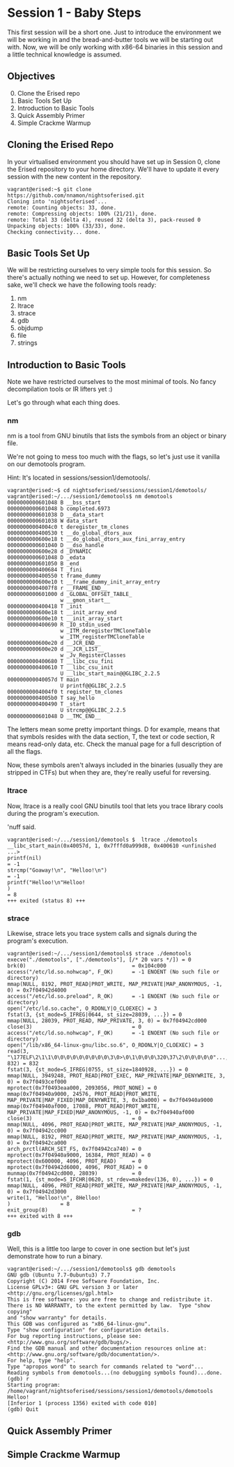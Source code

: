 Session 1 - Baby Steps
======================

This first session will be a short one. Just to introduce the environment we
will be working in and the bread-and-butter tools we will be starting out with.
Now, we will be only working with x86-64 binaries in this session and a little
technical knowledge is assumed.


Objectives
----------
0. Clone the Erised repo
1. Basic Tools Set Up
2. Introduction to Basic Tools
3. Quick Assembly Primer
4. Simple Crackme Warmup

Cloning the Erised Repo
-----------------------

In your virtualised environment you should have set up in Session 0, clone the
Erised repository to your home directory. We'll have to update it every session
with the new content in the repository.

```
vagrant@erised:~$ git clone
https://github.com/nnamon/nightsoferised.git
Cloning into 'nightsoferised'...
remote: Counting objects: 33, done.
remote: Compressing objects: 100% (21/21), done.
remote: Total 33 (delta 4), reused 32 (delta 3), pack-reused 0
Unpacking objects: 100% (33/33), done.
Checking connectivity... done.
```

Basic Tools Set Up
------------------
We will be restricting ourselves to very simple tools for this session. So
there's actually nothing we need to set up. However, for completeness sake,
we'll check we have the following tools ready:

1. nm
2. ltrace
3. strace
4. gdb
5. objdump
6. file
7. strings

Introduction to Basic Tools
---------------------------

Note we have restricted ourselves to the most minimal of tools. No fancy
decompilation tools or IR lifters yet :)

Let's go through what each thing does.

### nm

nm is a tool from GNU binutils that lists the symbols from an object or binary
file.

We're not going to mess too much with the flags, so let's just use it vanilla on
our demotools program.

Hint: It's located in sessions/session1/demotools/.

```
vagrant@erised:~$ cd nightsoferised/sessions/session1/demotools/
vagrant@erised:~/.../session1/demotools$ nm demotools
0000000000601048 B __bss_start
0000000000601048 b completed.6973
0000000000601038 D __data_start
0000000000601038 W data_start
00000000004004c0 t deregister_tm_clones
0000000000400530 t __do_global_dtors_aux
0000000000600e18 t __do_global_dtors_aux_fini_array_entry
0000000000601040 D __dso_handle
0000000000600e28 d _DYNAMIC
0000000000601048 D _edata
0000000000601050 B _end
0000000000400684 T _fini
0000000000400550 t frame_dummy
0000000000600e10 t __frame_dummy_init_array_entry
00000000004007f8 r __FRAME_END__
0000000000601000 d _GLOBAL_OFFSET_TABLE_
                 w __gmon_start__
0000000000400418 T _init
0000000000600e18 t __init_array_end
0000000000600e10 t __init_array_start
0000000000400690 R _IO_stdin_used
                 w _ITM_deregisterTMCloneTable
                 w _ITM_registerTMCloneTable
0000000000600e20 d __JCR_END__
0000000000600e20 d __JCR_LIST__
                 w _Jv_RegisterClasses
0000000000400680 T __libc_csu_fini
0000000000400610 T __libc_csu_init
                 U __libc_start_main@@GLIBC_2.2.5
000000000040057d T main
                 U printf@@GLIBC_2.2.5
00000000004004f0 t register_tm_clones
00000000004005b0 T say_hello
0000000000400490 T _start
                 U strcmp@@GLIBC_2.2.5
0000000000601048 D __TMC_END__
```

The letters mean some pretty important things. D for example, means that that
symbols resides with the data section, T, the text or code section, R means
read-only data, etc. Check the manual page for a full description of all the
flags.

Now, these symbols aren't always included in the binaries (usually they are
stripped in CTFs) but when they are, they're really useful for reversing.


### ltrace

Now, ltrace is a really cool GNU binutils tool that lets you trace library cools
during the program's execution.

'nuff said.

```
vagrant@erised:~/.../session1/demotools $  ltrace ./demotools
__libc_start_main(0x40057d, 1, 0x7fffd0a999d8, 0x400610 <unfinished ...>
printf(nil)                                                                                  = -1
strcmp("Goaway!\n", "Helloo!\n")                                                             = -1
printf("Helloo!\n"Helloo!
)                                                                          = 8
+++ exited (status 8) +++
```

### strace

Likewise, strace lets you trace system calls and signals during the program's
execution.

```
vagrant@erised:~/.../session1/demotools$ strace ./demotools
execve("./demotools", ["./demotools"], [/* 20 vars */]) = 0
brk(0)                                  = 0x104c000
access("/etc/ld.so.nohwcap", F_OK)      = -1 ENOENT (No such file or directory)
mmap(NULL, 8192, PROT_READ|PROT_WRITE, MAP_PRIVATE|MAP_ANONYMOUS, -1, 0) = 0x7f04942d4000
access("/etc/ld.so.preload", R_OK)      = -1 ENOENT (No such file or directory)
open("/etc/ld.so.cache", O_RDONLY|O_CLOEXEC) = 3
fstat(3, {st_mode=S_IFREG|0644, st_size=28039, ...}) = 0
mmap(NULL, 28039, PROT_READ, MAP_PRIVATE, 3, 0) = 0x7f04942cd000
close(3)                                = 0
access("/etc/ld.so.nohwcap", F_OK)      = -1 ENOENT (No such file or directory)
open("/lib/x86_64-linux-gnu/libc.so.6", O_RDONLY|O_CLOEXEC) = 3
read(3, "\177ELF\2\1\1\0\0\0\0\0\0\0\0\0\3\0>\0\1\0\0\0\320\37\2\0\0\0\0\0"..., 832) = 832
fstat(3, {st_mode=S_IFREG|0755, st_size=1840928, ...}) = 0
mmap(NULL, 3949248, PROT_READ|PROT_EXEC, MAP_PRIVATE|MAP_DENYWRITE, 3, 0) = 0x7f0493cef000
mprotect(0x7f0493eaa000, 2093056, PROT_NONE) = 0
mmap(0x7f04940a9000, 24576, PROT_READ|PROT_WRITE, MAP_PRIVATE|MAP_FIXED|MAP_DENYWRITE, 3, 0x1ba000) = 0x7f04940a9000
mmap(0x7f04940af000, 17088, PROT_READ|PROT_WRITE, MAP_PRIVATE|MAP_FIXED|MAP_ANONYMOUS, -1, 0) = 0x7f04940af000
close(3)                                = 0
mmap(NULL, 4096, PROT_READ|PROT_WRITE, MAP_PRIVATE|MAP_ANONYMOUS, -1, 0) = 0x7f04942cc000
mmap(NULL, 8192, PROT_READ|PROT_WRITE, MAP_PRIVATE|MAP_ANONYMOUS, -1, 0) = 0x7f04942ca000
arch_prctl(ARCH_SET_FS, 0x7f04942ca740) = 0
mprotect(0x7f04940a9000, 16384, PROT_READ) = 0
mprotect(0x600000, 4096, PROT_READ)     = 0
mprotect(0x7f04942d6000, 4096, PROT_READ) = 0
munmap(0x7f04942cd000, 28039)           = 0
fstat(1, {st_mode=S_IFCHR|0620, st_rdev=makedev(136, 0), ...}) = 0
mmap(NULL, 4096, PROT_READ|PROT_WRITE, MAP_PRIVATE|MAP_ANONYMOUS, -1, 0) = 0x7f04942d3000
write(1, "Helloo!\n", 8Helloo!
)                = 8
exit_group(8)                           = ?
+++ exited with 8 +++
```


### gdb

Well, this is a little too large to cover in one section but let's just
demonstrate how to run a binary.

```
vagrant@erised:~/.../session1/demotools$ gdb demotools
GNU gdb (Ubuntu 7.7-0ubuntu3) 7.7
Copyright (C) 2014 Free Software Foundation, Inc.
License GPLv3+: GNU GPL version 3 or later <http://gnu.org/licenses/gpl.html>
This is free software: you are free to change and redistribute it.
There is NO WARRANTY, to the extent permitted by law.  Type "show copying"
and "show warranty" for details.
This GDB was configured as "x86_64-linux-gnu".
Type "show configuration" for configuration details.
For bug reporting instructions, please see:
<http://www.gnu.org/software/gdb/bugs/>.
Find the GDB manual and other documentation resources online at:
<http://www.gnu.org/software/gdb/documentation/>.
For help, type "help".
Type "apropos word" to search for commands related to "word"...
Reading symbols from demotools...(no debugging symbols found)...done.
(gdb) r
Starting program: /home/vagrant/nightsoferised/sessions/session1/demotools/demotools
Helloo!
[Inferior 1 (process 1356) exited with code 010]
(gdb) Quit
```


Quick Assembly Primer
---------------------


Simple Crackme Warmup
---------------------


